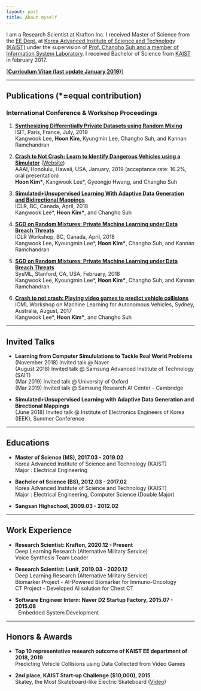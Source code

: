 ```yaml
---
layout: post
title: About myself
---
```


I am a Research Scientist at Krafton Inc. I received Master of Science from the [EE Dept.](https://ee.kaist.ac.kr/?language=en) at [Korea Advanced Institute of Science and Technology (KAIST)](https://www.kaist.ac.kr/html/en/) under the supervision of [Prof. Changho Suh and a member of Information System Laboratory](http://csuh.kaist.ac.kr/). I received Bachelor of Science from [KAIST](https://www.kaist.ac.kr/html/en/) in february 2017.

[**[Curriculum Vitae (last update January 2019)](https://github.com/gnsrla12/gnsrla12.github.io/raw/master/hoon_kim_cv.pdf)**] 
  
---------------------------------------
## Publications (*=equal contribution)

### International Conference & Workshop Proceedings

1. **[Synthesizing Differentially Private Datasets using Random Mixing](http://csuh.kaist.ac.kr/ISIT2019_DPMix_full.pdf)**  
   ISIT, Paris, France, July, 2019  
   Kangwook Lee, __Hoon Kim__, Kyungmin Lee, Changho Suh, and Kannan Ramchandran  
 
2. **[Crash to Not Crash: Learn to Identify Dangerous Vehicles using a Simulator](https://github.com/gnsrla12/gnsrla12.github.io/raw/master/files/Crash_to_Not_Crash.pdf)** ([Website](https://sites.google.com/view/crash-to-not-crash))  
   AAAI, Honolulu, Hawaii, USA, January, 2019 (acceptance rate: 16.2%, oral presentation)  
   __Hoon Kim\*__, Kangwook Lee*, Gyeongjo Hwang, and Changho Suh  
   
3. **[Simulated+Unsupervised Learning With Adaptive Data Generation and Bidirectional Mappings](https://openreview.net/pdf?id=SkHDoG-Cb)**  
   ICLR, BC, Canada, April, 2018  
   Kangwook Lee*, __Hoon Kim*__, and Changho Suh  

4. **[SGD on Random Mixtures: Private Machine Learning under Data Breach Threats](https://openreview.net/pdf?id=r17_wzJPM)**  
   ICLR Workshop, BC, Canada, April, 2018  
   Kangwook Lee, Kyoungmin Lee*, __Hoon Kim*__, Changho Suh, and Kannan Ramchandran 
   
5. **[SGD on Random Mixtures: Private Machine Learning under Data Breach Threats](http://www.sysml.cc/doc/73.pdf)**  
   SysML, Stanford, CA, USA, February, 2018  
   Kangwook Lee, Kyoungmin Lee*, __Hoon Kim*__, Changho Suh, and Kannan Ramchandran  
   
6. **[Crash to not crash: Playing video games to predict vehicle collisions](https://openreview.net/pdf?id=r1GXtBEf-)**  
   ICML Workshop on Machine Learning for Autonomous Vehicles, Sydney, Australia, August, 2017  
   Kangwook Lee*, __Hoon Kim*__, and Changho Suh  
  
---------------------------------------
## Invited Talks

- __Learning from Computer Simululations to Tackle Real World Problems__  
   (November 2018) Invited talk @ Naver  
   (August 2018) Invited talk @ Samsung Advanced Institute of Technology (SAIT)  
   (Mar 2019) Invited talk @ University of Oxford  
   (Mar 2019) Invited talk @ Samsung Research AI Center - Cambridge

- __Simulated+Unsupervised Learning with Adaptive Data Generation and Birectional Mappings__  
   (June 2018) Invited talk @ Institute of Electronics Engineers of Korea (IEEK), Summer Conference

---------------------------------------
## Educations

- __Master of Science (MS), 2017.03 - 2019.02__  
   Korea Advanced Institute of Science and Technology (KAIST)  
   Major : Electrical Engineering

- __Bachelor of Science (BS), 2012.03 - 2017.02__  
   Korea Advanced Institute of Science and Technology (KAIST)  
   Major : Electrical Engineering, Computer Science (Double Major)   

- __Sangsan Highschool, 2009.03 - 2012.02__
  
---------------------------------------
## Work Experience

- __Research Scientist: Krafton, 2020.12 - Present__  
    Deep Learning Research (Alternative Military Service)  
    Voice Synthesis Team Leader

- __Research Scientist: Lunit, 2019.03 - 2020.12__  
    Deep Learning Research (Alternative Military Service)  
    Biomarker Project - AI-Powered Biomarker for Immuno-Oncology  
    CT Project - Developed AI solution for Chest CT

- __Software Engineer Intern: Naver D2 Startup Factory, 2015.07 - 2015.08__  
    Embedded System Development
  
---------------------------------------
## Honors & Awards

- __Top 10 representative research outcome of KAIST EE department of 2018, 2019__  
   Predicting Vehicle Collisions using Data Collected from Video Games
   
- __2nd place, KAIST Start-up Challenge ($10,000), 2015__  
   Skatey, the Most Skateboard-like Electric Skateboard ([Video](https://vimeo.com/174919036))

